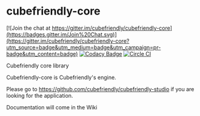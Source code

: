# cubefriendly-core

[![Join the chat at https://gitter.im/cubefriendly/cubefriendly-core](https://badges.gitter.im/Join%20Chat.svg)](https://gitter.im/cubefriendly/cubefriendly-core?utm_source=badge&utm_medium=badge&utm_campaign=pr-badge&utm_content=badge)
[![Codacy Badge](https://www.codacy.com/project/badge/21c79364bf274815ad21b06d5319766f)](https://www.codacy.com/public/cubefriendly/cubefriendly-core)
[![Circle CI](https://circleci.com/gh/cubefriendly/cubefriendly-core.svg?style=svg)](https://circleci.com/gh/cubefriendly/cubefriendly-core)

Cubefriendly core library

Cubefriendly-core is Cubefriendly's engine.

Please go to https://github.com/cubefriendly/cubefriendly-studio if you are looking for the application.

Documentation will come in the Wiki
